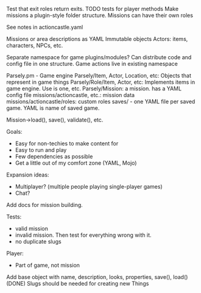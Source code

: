 Test that exit roles return exits.
TODO tests for player methods
Make missions a plugin-style folder structure.
Missions can have their own roles

See notes in actioncastle.yaml

Missions or area descriptions as YAML
Immutable objects
Actors: items, characters, NPCs, etc.

Separate namespace for game plugins/modules? Can distribute code and config file in one structure.
Game actions live in existing namespace

Parsely.pm - Game engine
Parsely/Item, Actor, Location, etc: Objects that represent in game things
Parsely/Role/Item, Actor, etc: Implements items in game engine. Use is one, etc.
Parsely/Mission: a mission. has a YAML config file
missions/actioncastle, etc.: mission data
missions/actioncastle/roles: custom roles
saves/ - one YAML file per saved game. YAML is name of saved game.

Mission->load(), save(), validate(), etc.

Goals:
- Easy for non-techies to make content for
- Easy to run and play
- Few dependencies as possible
- Get a little out of my comfort zone (YAML, Mojo)

Expansion ideas:
- Multiplayer? (multiple people playing single-player games)
- Chat?

Add docs for mission building.

Tests:
- valid mission
- invalid mission. Then test for everything wrong with it.
- no duplicate slugs

Player: 
- Part of game, not mission

Add base object with name, description, looks, properties, save(), load() (DONE)
Slugs should be needed for creating new Things

